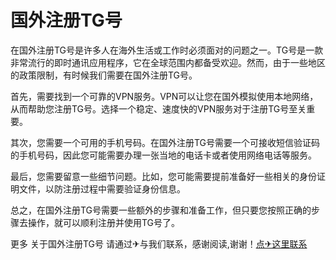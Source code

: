 # 国外注册TG号

在国外注册TG号是许多人在海外生活或工作时必须面对的问题之一。TG号是一款非常流行的即时通讯应用程序，它在全球范围内都备受欢迎。然而，由于一些地区的政策限制，有时候我们需要在国外注册TG号。

首先，需要找到一个可靠的VPN服务。VPN可以让您在国外模拟使用本地网络，从而帮助您注册TG号。选择一个稳定、速度快的VPN服务对于注册TG号至关重要。

其次，您需要一个可用的手机号码。在国外注册TG号需要一个可接收短信验证码的手机号码，因此您可能需要办理一张当地的电话卡或者使用网络电话等服务。

最后，您需要留意一些细节问题。比如，您可能需要提前准备好一些相关的身份证明文件，以防注册过程中需要验证身份信息。

总之，在国外注册TG号需要一些额外的步骤和准备工作，但只要您按照正确的步骤去操作，就可以顺利注册并使用TG号了。

更多 关于国外注册TG号 请通过✈与我们联系，感谢阅读,谢谢！[点✈这里联系](https://d.k02.cc)